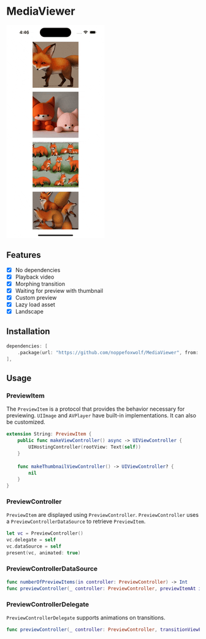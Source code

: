 # MediaViewer

![](https://github.com/noppefoxwolf/MediaViewer/blob/main/.github/example.gif)

## Features

- [x] No dependencies
- [x] Playback video
- [x] Morphing transition
- [x] Waiting for preview with thumbnail
- [x] Custom preview
- [x] Lazy load asset
- [x] Landscape

## Installation

```swift
dependencies: [
    .package(url: "https://github.com/noppefoxwolf/MediaViewer", from: "x.x.x")
],
```

## Usage

### PreviewItem

The ﻿`PreviewItem` is a protocol that provides the behavior necessary for previewing.
`UIImage` and `AVPlayer` have built-in implementations. 
It can also be customized. 

```swift
extension String: PreviewItem {
    public func makeViewController() async -> UIViewController {
        UIHostingController(rootView: Text(self))
    }
    
    func makeThumbnailViewController() -> UIViewController? {
        nil
    }
}
```

### PreviewController

`PreviewItem` are displayed using `PreviewController`.
`PreviewController` uses a `PreviewControllerDataSource` to retrieve `PreviewItem`.

```swift
let vc = PreviewController()
vc.delegate = self
vc.dataSource = self
present(vc, animated: true)
```

### PreviewControllerDataSource

```swift
func numberOfPreviewItems(in controller: PreviewController) -> Int
func previewController(_ controller: PreviewController, previewItemAt index: Int) -> any PreviewItem
```

### PreviewControllerDelegate

`PreviewControllerDelegate` supports animations on transitions.

```swift
func previewController(_ controller: PreviewController, transitionViewFor item: any PreviewItem) -> UIView?
```
